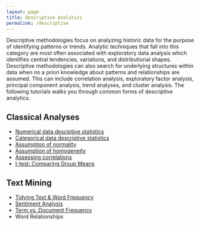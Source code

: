 ```yaml
---
layout: page
title: Descriptive Analytics
permalink: /descriptive
---
```


Descriptive methodologies focus on analyzing historic data for the purpose of identifying patterns or trends. Analytic techniques that fall into this category are most often associated with exploratory data analysis which identifies central tendencies, variations, and distributional shapes. Descriptive methodologies can also search for underlying structures within data when no a priori knowledge about patterns and relationships are assumed. This can include correlation analysis, exploratory factor analysis, principal component analysis, trend analyses, and cluster analysis. The following tutorials walks you through common forms of descriptive analytics.

## Classical Analyses

- [Numerical data desciptive statistics](descriptives_numeric)
- [Categorical data descriptive statistics](descriptives_categorical)
- [Assumption of normality](assumptions_normality)
- [Assumption of homogeneity](assumptions_homogeneity)
- [Assessing correlations](correlations)
- [t-test&#58; Comparing Group Means](t_test)

## Text Mining

- [Tidying Text & Word Frequency](tidy_text)
- [Sentiment Analysis](sentiment_analysis)
- [Term vs. Document Frequency](tf-idf_analysis)
- Word Relationships
